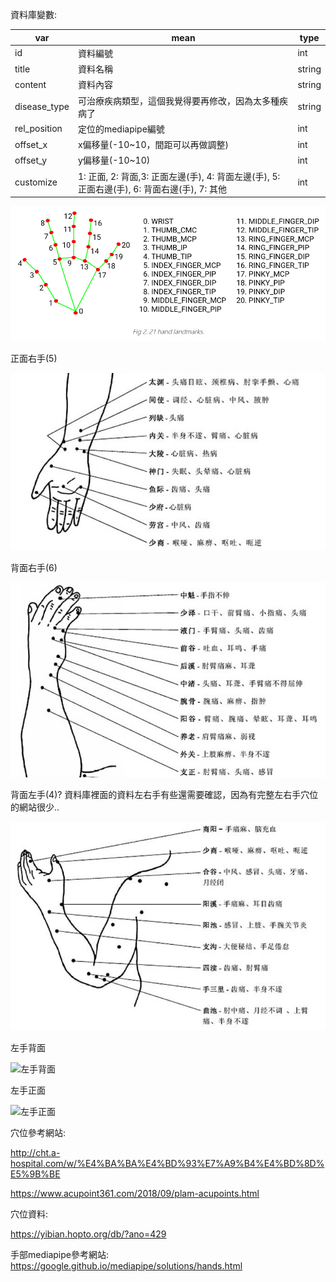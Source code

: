資料庫變數:



| var          | mean                                                         | type   |
| ------------ | ------------------------------------------------------------ | ------ |
| id           | 資料編號                                                     | int    |
| title        | 資料名稱                                                     | string |
| content      | 資料內容                                                     | string |
| disease_type | 可治療疾病類型，這個我覺得要再修改，因為太多種疾病了         | string |
| rel_position | 定位的mediapipe編號                                          | int    |
| offset_x     | x偏移量(-10~10，間距可以再做調整)                            | int    |
| offset_y     | y偏移量(-10~10)                                              | int    |
| customize    | 1: 正面, 2: 背面,3: 正面左邊(手), 4: 背面左邊(手), 5: 正面右邊(手), 6: 背面右邊(手), 7: 其他 | int    |

![](picture/mediapipeLandmark.png)



正面右手(5)

![](picture/hand01.png)

背面右手(6)

![](picture/hand02.png)



背面左手(4)? 資料庫裡面的資料左右手有些還需要確認，因為有完整左右手穴位的網站很少..

![](picture/hand03.png)

左手背面

![左手背面](picture\hand05.jpg)

左手正面

![左手正面](picture\hand04.jpg)

穴位參考網站: 

http://cht.a-hospital.com/w/%E4%BA%BA%E4%BD%93%E7%A9%B4%E4%BD%8D%E5%9B%BE

https://www.acupoint361.com/2018/09/plam-acupoints.html

穴位資料:

https://yibian.hopto.org/db/?ano=429

手部mediapipe參考網站: https://google.github.io/mediapipe/solutions/hands.html